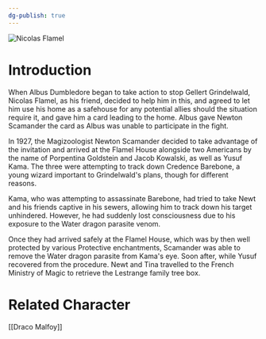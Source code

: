 ```yaml
---
dg-publish: true
---
```

![Nicolas Flamel](http://rxbg5ysja.bkt.gdipper.com/Nicolas_Flamel.png)
# Introduction
When Albus Dumbledore began to take action to stop Gellert Grindelwald, Nicolas Flamel, as his friend, decided to help him in this, and agreed to let him use his home as a safehouse for any potential allies should the situation require it, and gave him a card leading to the home. Albus gave Newton Scamander the card as Albus was unable to participate in the fight.

In 1927, the Magizoologist Newton Scamander decided to take advantage of the invitation and arrived at the Flamel House alongside two Americans by the name of Porpentina Goldstein and Jacob Kowalski, as well as Yusuf Kama. The three were attempting to track down Credence Barebone, a young wizard important to Grindelwald's plans, though for different reasons. 

Kama, who was attempting to assassinate Barebone, had tried to take Newt and his friends captive in his sewers, allowing him to track down his target unhindered. However, he had suddenly lost consciousness due to his exposure to the Water dragon parasite venom. 

Once they had arrived safely at the Flamel House, which was by then well protected by various Protective enchantments, Scamander was able to remove the Water dragon parasite from Kama's eye. Soon after, while Yusuf recovered from the procedure. Newt and Tina travelled to the French Ministry of Magic to retrieve the Lestrange family tree box.

# Related Character
[[Draco Malfoy]]
